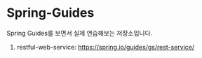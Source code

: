 # Spring-Guides
Spring Guides를 보면서 실제 연습해보는 저장소입니다.

1. restful-web-service: https://spring.io/guides/gs/rest-service/
